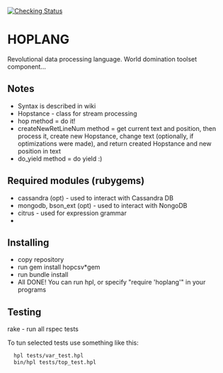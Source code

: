 [![Checking Status](http://webmail.parallel.ru:8080/job/HopLang/badge/icon)](http://webmail.parallel.ru:8080/job/HopLang/) 

# HOPLANG

Revolutional data processing language. World domination toolset component...

## Notes

  - Syntax is described in wiki
  - Hopstance - class for stream processing
  - hop method = do it!
  - createNewRetLineNum method = get current text and position, then process it,
   create new Hopstance, change text (optionally, if optimizations were made),
   and return created Hopstance and new position in text
  - do_yield method = do yield :)

## Required modules (rubygems)

  - cassandra (opt) - used to interact with Cassandra DB
  - mongodb, bson_ext (opt) - used to interact with NongoDB
  - citrus - used for expression grammar
  - 

## Installing

  - copy repository
  - run gem install hopcsv*gem
  - run bundle install
  - All DONE! You can run hpl, or specify "require 'hoplang'" in your programs

## Testing

  rake - run all rspec tests

  To tun selected tests use something like this:

```bash
  hpl tests/var_test.hpl
  bin/hpl tests/top_test.hpl
```
